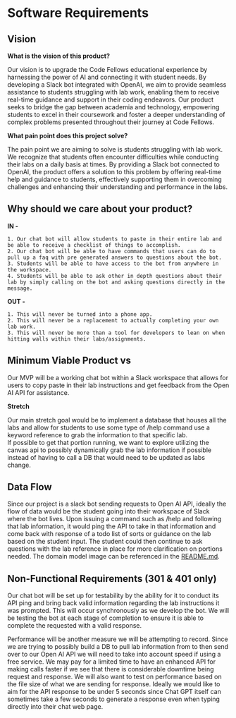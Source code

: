 # Software Requirements

## Vision

**What is the vision of this product?**

Our vision is to upgrade the Code Fellows educational experience by harnessing the power of AI and connecting it with student needs. By developing a Slack bot integrated with OpenAI, we aim to provide seamless assistance to students struggling with lab work, enabling them to receive real-time guidance and support in their coding endeavors. Our product seeks to bridge the gap between academia and technology, empowering students to excel in their coursework and foster a deeper understanding of complex problems presented throughout their journey at Code Fellows.

**What pain point does this project solve?**

The pain point we are aiming to solve is students struggling with lab work. We recognize that students often encounter difficulties while conducting their labs on a daily basis at times. By providing a Slack bot connected to OpenAI, the product offers a solution to this problem by offering real-time help and guidance to students, effectively supporting them in overcoming challenges and enhancing their understanding and performance in the labs.

## Why should we care about your product?

**IN -** 

    1. Our chat bot will allow students to paste in their entire lab and be able to receive a checklist of things to accomplish.
    2. Our chat bot will be able to have commands that users can do to pull up a faq with pre generated answers to questions about the bot.
    3. Students will be able to have access to the bot from anywhere in the workspace.
    4. Students will be able to ask other in depth questions about their lab by simply calling on the bot and asking questions directly in the message.

**OUT -** 

    1. This will never be turned into a phone app.
    2. This will never be a replacement to actually completing your own lab work.
    3. This will never be more than a tool for developers to lean on when hitting walls within their labs/assignments.
  
## Minimum Viable Product vs

Our MVP will be a working chat bot within a Slack workspace that allows for users to copy paste in their lab instructions and get feedback from the Open AI API for assistance.

**Stretch**

Our main stretch goal would be to implement a database that houses all the labs and allow for students to use some type of /help command use a keyword reference to grab the information to that specific lab.  
If possible to get that portion running, we want to explore utilizing the canvas api to possibly dynamically grab the lab information if possible instead of having to call a DB that would need to be updated as labs change.  

## Data Flow

Since our project is a slack bot sending requests to Open AI API, ideally the flow of data would be the student going into their workspace of Slack where the bot lives.  Upon issuing a command such as /help and following that lab information, it would ping the API to take in that information and come back with response of a todo list of sorts or guidance on the lab based on the student input.  The student could then continue to ask questions with the lab reference in place for more clarification on portions needed.
The domain model image can be referenced in the [README.md](./README.md).

## Non-Functional Requirements (301 & 401 only)

Our chat bot will be set up for testability by the ability for it to conduct its API ping and bring back valid information regarding the lab instructions it was prompted.  This will occur synchronously as we develop the bot.  We will be testing the bot at each stage of completion to ensure it is able to complete the requested with a valid response.

Performance will be another measure we will be attempting to record.  Since we are trying to possibly build a DB to pull lab information from to then send over to our Open AI API we will need to take into account speed if using a free service.  We may pay for a limited time to have an enhanced API for making calls faster if we see that there is considerable downtime being request and response.  We will also want to test on performance based on the file size of what we are sending for response. Ideally we would like to aim for the API response to be under 5 seconds since Chat GPT itself can sometimes take a few seconds to generate a response even when typing directly into their chat web page.
